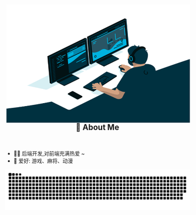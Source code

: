 <img align="right" alt="GIF" src="./assets/code.gif" width="500" height="320" />

<h2 height="200px" align="center">🎉 About Me</h2>
<br />

- 👨‍💻 后端开发,对前端充满热爱 ~
- 📨 爱好: 游戏、麻将、动漫

![snake](https://raw.githubusercontent.com/ironZr/ironZr/output/github-contribution-grid-snake.svg)
